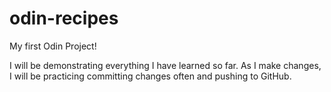 # odin-recipes
My first Odin Project!

I will be demonstrating everything I have learned so far.
As I make changes, I will be practicing committing changes often 
and pushing to GitHub.
